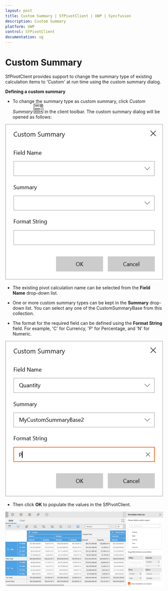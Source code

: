 ```yaml
---
layout: post
title: Custom Summary | SfPivotClient | UWP | Syncfusion
description: Custom Summary
platform: UWP
control: SfPivotClient
documentation: ug
---
```


# Custom Summary

SfPivotClient provides support to change the summary type of existing calculation items to 'Custom' at run time using the custom summary dialog.

**Defining a custom summary**

* To change the summary type as custom summary, click *Custom Summary* ![](Custom-Summary_images/Custom-summary-icon.png) in the client toolbar. The custom summary dialog will be opened as follows:

![](Custom-Summary_images/Custom-Summary_image1.png)

* The existing pivot calculation name can be selected from the **Field Name** drop-down list.

* One or more custom summary types can be kept in the **Summary** drop-down list. You can select any one of the CustomSummaryBase from this collection.

* The format for the required field can be defined using the **Format String** field. For example, 'C' for Currency, 'P' for Percentage, and 'N' for Numeric.

![](Custom-Summary_images/Custom-Summary_image2.png)

* Then click **OK** to populate the values in the SfPivotClient.

![](Custom-Summary_images/Custom-Summary_image3.png)